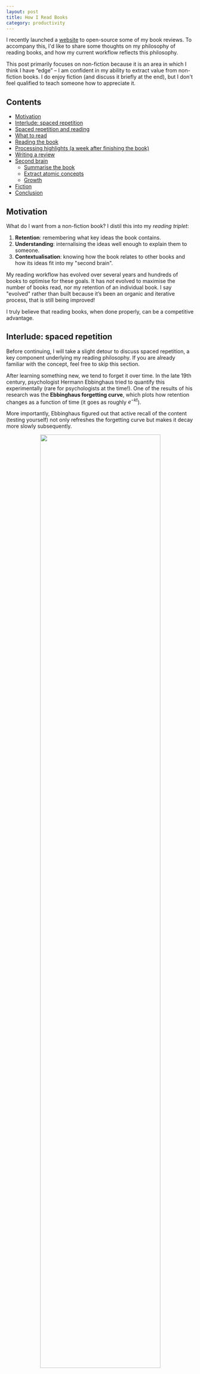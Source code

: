 ```yaml
---
layout: post
title: How I Read Books
category: productivity
---
```


I recently launched a [website](https://robertreads.notion.site) to open-source some of my book reviews. To accompany this, I'd like to share some thoughts on my philosophy of reading books, and how my current workflow reflects this philosophy. 

<!--more-->

This post primarily focuses on non-fiction because it is an area in which I think I have “edge” – I am confident in my ability to extract value from non-fiction books. I do enjoy fiction (and discuss it briefly at the end), but I don't feel qualified to teach someone how to appreciate it.

## Contents

<!-- TOC -->
- [Motivation](#motivation)
- [Interlude: spaced repetition](#interlude-spaced-repetition)
- [Spaced repetition and reading](#spaced-repetition-and-reading)
- [What to read](#what-to-read)
- [Reading the book](#reading-the-book)
- [Processing highlights (a week after finishing the book)](#processing-highlights-a-week-after-finishing-the-book)
- [Writing a review](#writing-a-review)
- [Second brain](#second-brain)
    - [Summarise the book](#summarise-the-book)
    - [Extract atomic concepts](#extract-atomic-concepts)
    - [Growth](#growth)
- [Fiction](#fiction)
- [Conclusion](#conclusion)

<!-- /TOC -->

## Motivation

What do I want from a non-fiction book? I distil this into my *reading triplet*: 

1. **Retention**: remembering what key ideas the book contains.
2. **Understanding**: internalising the ideas well enough to explain them to someone.
3. **Contextualisation**: knowing how the book relates to other books and how its ideas fit into my "second brain".

My reading workflow has evolved over several years and hundreds of books to optimise for these goals. It has *not* evolved to maximise the number of books read, nor my retention of an individual book. I say "evolved" rather than built because it’s been an organic and iterative process, that is still being improved!

I truly believe that reading books, when done properly, can be a competitive advantage.

## Interlude: spaced repetition

Before continuing, I will take a slight detour to discuss spaced repetition, a key component underlying my reading philosophy. If you are already familiar with the concept, feel free to skip this section.

After learning something new, we tend to forget it over time. In the late 19th century, psychologist Hermann Ebbinghaus tried to quantify this experimentally (rare for psychologists at the time!). One of the results of his research was the **Ebbinghaus forgetting curve**, which plots how retention changes as a function of time (it goes as roughly $e^{-kt}$). 

More importantly, Ebbinghaus figured out that active recall of the content (testing yourself) not only refreshes the forgetting curve but makes it decay more slowly subsequently.

<center>
<img src="{{ site.imageurl }}reading/ebbinghaus.png" style="width:80%;"/>
<figcaption>Image from Bo Ae Chun</figcaption>
</center>

This leads to the idea of “spaced repetition” – refreshing your knowledge at particular intervals to maximise retention. Spaced repetition is the core philosophy of flashcard systems like Anki and RemNote, which I *heavily* relied on during my time at university and truly were a meaningful contributor to whatever academic success I may have had. 

## Spaced repetition and reading

How does the idea of spaced repetition apply to reading books? In a personal productivity workflow, repetition is a bad thing. It takes up time, adds no value, and should be automated away. But if *retention* is a variable for which you are optimising, repetition is a good thing. As such, my reading workflow is deliberately inefficient (more on this later).

This is why I refuse to use Blinkist or read summaries in place of reading books (despite being the kind of person who consumes youtube/podcasts at 1.5-2x speeds). In a typical non-fiction book, the author spends several chapters building up the thesis and providing motivation for it, with loads of examples along the way. The repetition aids retention and the examples help you contextualise the information. This philosophy also suggests that you shouldn’t necessarily books in one sitting – so I typically choose to read several books in parallel rather than reading sequentially.

Note that while I would not use book summaries to replace books – they can be excellent *accompaniments*. In the spirit of spaced repetition, listening to Blinkist or reading a summary a couple of weeks after you’ve read the main book is a great way of recalling the core ideas of the book. 


## What to read

I use Goodreads to track all of my reading: books I want to read, am reading, and have read. 

I'm liberal when it comes to adding books to my "Want to Read" shelf: I add a book whenever someone gives me a recommendation, a book is referenced by people I respect, or I come across it randomly and it piques my interest. I've currently got about 100 books on this list. 

When I'm ready to start a new book, I look at the reading list and consider some of the following factors to decide what to read:

- Has the book been strongly recommended by credible people?
- Is the book being referenced by other books I've enjoyed? This was why I reluctantly read Taleb's books. 
- I keep a rough mental list of topics I'm interested in (e.g finance, decision making, science fiction). Any classics in these areas are always fair game. 
- If I've read a couple of books on the same topic in a row, I'll try to rotate to something else.
- It's important to sprinkle in some "rogue" books, completely unrelated to my interests. For example, I recently picked up a book on Danish interior design called *The Book of Hygge*.

Ultimately, I'm not as deliberate as I could be with book selection. I think it's fine to be somewhat organic because it allows your minds to explore "threads" and build connections. Perhaps more importantly, it ensures that reading remains an enjoyable activity. If you have a predefined list of books that you are making yourself read, it becomes a chore -- the most dangerous thing one could do in building a reading workflow is to become sick of reading. 

Once I've decided what to read, I create a blank Notion page for the book (literally just the title).

<center>
<img src="{{ site.imageurl }}reading/blank_hygge.png" style="width:80%;"/>
</center>

## Reading the book

As much as I love physical books, I read most of my books on Kindle. Even if I had a physical book, I would probably prefer to read it on Kindle (though I will sometimes get the physical copy to adorn my shelf!). The reason for this is the highlighting feature – I can’t understate how much of a game-changer this has been.

My guiding philosophy when making highlights is the “funnel”. I highlight very liberally when I’m reading the book:

- Interesting new concepts
- Good explanations for concepts that I was already familiar with
- Anything that feels like a good summary of a key idea
- Phrases I like (e.g particularly well-constructed sentences)
- Things that make me laugh
- Things I don’t understand

But highlighting something once doesn’t obligate me to care about it in future. In the subsequent stages of my reading workflow, I delete lots of highlights, winnowing them down to only the key ideas. 

While reading the book, I also make brief notes in the Notion page if something strikes me as a key idea (though I should be able to reconstruct this from my highlights). I also start thinking about the shape of my book review, though at this stage, the notes tend to be quite scattered.

<center>
<img src="{{ site.imageurl }}reading/hygge_rough.png" style="width:80%;"/>
</center>


## Processing highlights (a week after finishing the book)


After finishing the book, I let it rest for a while, focussing on one of the other books I’ve been concurrently reading, or just cracking on with other things in life. 

About a week later, I start processing the highlights. Firstly, I get the highlights from my Kindle onto my computer, using a little [python script](https://github.com/robertmartin8/kindleclippings) I wrote.

<center>
<img src="{{ site.imageurl }}reading/clippings_folder.png" style="width:80%;"/>
</center>

I then manually copy these highlights into Notion. Note: there are services like [clippings.io](http://clippings.io) or Readwise that can do all this for you, but I enjoy my hacky process and again, in the spirit of spaced repetition, the inefficiency of manually copying highlights isn't a bad thing.

At this point, in my Notion page for the book, I'll have some miscellaneous bullet points as well as a tonne of highlights. 

<center>
<img src="{{ site.imageurl }}reading/snowcrash_raw.png" style="width:80%;"/>
</center>

The next order of business is to go through the highlights, culling the redundancies. For example, I may have highlighted the author's first reference to a concept, only to realise that they offer a better summary at the end of the chapter. I only keep the latter. 

After doing this, I try to group the highlights into different themes. This is a difficult task because it requires you to think on a more abstract level about the key points in the book and how they link together. I am often unable to do it one go; I try for a bit, get frustrated and give up, then return later. I strongly believe that this process, though uncomfortable, significantly improves my understanding of the book. Moreover, it makes it much easier for me to find a specific idea months later. 

I also put in the effort to annotate some of the highlights, making a note of why it was impactful to me, what concept it reminds me of, what part of my life it applies to, etc. I use purple to emphasise certain parts of the highlight and write my annotations in italics below.

<center>
<img src="{{ site.imageurl }}reading/clean_highlights.png" style="width:80%;"/>
</center>

## Writing a review

Writing a review is one of the hardest parts of this process. It entails wrestling with the content and mulling over the categorised highlights to not only understand the concepts the author is presenting but to critically review their originality and how they fit in more broadly with other books.

I don't have much advice about writing reviews. It's something that comes with practice and having written 100+ reviews I still struggle. But for each review I try to include:

- The core idea of the book and maybe a couple of my favourite quotes
- How this book is similar/different to others in the genre
- Any interesting links I observed between this book and others (see the section on [Second brain](#second-brain) below)
- How much I enjoyed the book

At the end of this process, I post the book to Goodreads, and now to my review site as well.

These little things gamify the process, providing a little dopamine hit.  Remember – dopamine is the chemical for *wanting more*, not the chemical for satisfaction (that’s serotonin), so there's value in associating dopamine with something productive.

## Second brain

At this point, I have a book review and categorised highlights (see my [book reviews site](https://robertreads.notion.site/) for examples). To maximise the value I get from the book as per my reading triplet, I then try to integrate the book with my second brain.

A second brain is a network of concepts and ideas that are relevant to your life and interests. I run my second brain in [Obsidian](https://obsidian.md/). To fully describe my system would require a separate blog post, but it is loosely based on the Zettelkasten method, best described in Sonke Ahrens' book *How to Take Smart Notes* (my review [here](https://robertreads.notion.site/robertreads/d1aa189b12e547799c3a5954b289cb5d?v=c344d511453b46eebace4671761ae631&p=73d4990369204dabb865543214980788)).

Concretely, my process for integrating the book with my second brain is as follows:

1. Summarise the book
2. Extract atomic concepts
3. Growth

### Summarise the book

The goal is to distil the author’s core thesis (maybe with a couple of examples to aid memory) in your own words. The points should not be original, but it's important to use your own words, otherwise it is easy to copy-paste ideas without internalising them.

Below is an example of my summary for *Adaptive Markets* (my review [here](https://robertreads.notion.site/robertreads/d1aa189b12e547799c3a5954b289cb5d?v=c344d511453b46eebace4671761ae631&p=b406e6c2b4904444944f04b899944ba9)). I write this summary in Obsidian and sometimes duplicate it on my Notion site for the benefit of other readers.

<center>
<img src="{{ site.imageurl }}reading/adaptive_markets.png" style="width:70%;"/>
</center>


### Extract atomic concepts

My mental model is that a non-fiction book is made of concepts, examples, and commentary. The concepts can either be original to the author, or well-established. Examples are provided by the author to illustrate the concepts. In the discussion, the author describes how those particular concepts relate to other concepts.

I try to extract the concepts into individual notes. This avoids unnecessary duplication because often several books reference the same concept. In the *Adaptive Markets* screenshot above, the purple text denotes a link to an individual note I've made. For example, the efficient markets hypothesis is discussed in several books, so I created an atomic note for it. The bottom-right of the screen shows all the books that point to this concept. 

<center>
<img src="{{ site.imageurl }}reading/emh.png" style="width:100%;"/>
</center>

This approach also allows me to better understand how the concept fits in with the idea landscape, for example, by looking at Obsidian's graph view (in the top-right of the screenshot).


### Growth

Now that the book is in the second brain, the process doesn’t finish. It instead becomes a “seed” in the garden, whose nourishment is derived from linking it to other concepts.

Using the graph tool, I look through related notes -- book reviews, summaries of different web articles, ideas I've had -- to try and find links. For example, after reading *Ask Your Developer*, a book about managing software firms written by Twilio CEO Jeff Lawson, I noticed that there were some interesting links to the design of decentralised systems, and therefore a link to German military strategy (*auftragstaktik*). I add these ideas to the summary page, or if they are meaningful enough, create a separate note for them. 

<center>
<img src="{{ site.imageurl }}reading/askyourdev.png" style="width:60%;"/>
</center>

This is the key to building $O(N^2)$ knowledge growth – each incremental piece of content you consume has *N* other ideas/atoms/sources to connect to.

A key part of growth is discussion! Nothing sharpens your understanding of a book, highlights your misunderstandings, or inspires new ideas like a discussion with someone else. They don’t need to have read the book -- the process of trying to convey the key message of the book to someone else really helps your mind distil it, as per the Feynman method. Oftentimes after discussing a book with my friends I'll come back and modify my summary to reflect newfound understanding.

## Fiction

There are several reasons to read fiction. 

Firstly, for "culture". A cynical take is that the only purpose of reading the classics is to tell people you’ve read them. To be fully honest this used to be a source of motivation for me, but I tend to have a more mature approach: it's important to read classic/popular books so that you can understand references, and so that you can richen conversations by pointing out a parallel to a well-known tale. 

Secondly, fiction books often do a good job of illustrating philosophical concepts. Rather than reading a political philosophy textbook to learn the definition of an authoritarian state, you could instead read a dystopian classic. *1984*, *Brave New World*, and *Fahrenheit 451* give three completely different perspectives on an authoritarian state; having read all three allows you to make intelligent commentary on what characteristics the real world shares with each of them, and perhaps even gain insight into where we may be headed.

I have learnt more about Japanese history from reading fiction (e.g the work of [Yukio Mishima](https://robertreads.notion.site/robertreads/d1aa189b12e547799c3a5954b289cb5d?v=c344d511453b46eebace4671761ae631&p=72aa32e8aa054352a145b732e7cf5b97)) than I have from non-fiction history books. Many of my perspectives on AI, technology, and the metaverse have been influenced by science fiction. 

The last reason, of course, is for the entertainment value. This is purely subjective, but I think reading fiction books provides a different kind of entertainment to watching TV. It requires more effort but can provide deeper appreciation. In any case, it's not a binary decision: one should read fiction books and watch TV!

## Conclusion

My processes are in "perpetual beta" (a concept from [Superforecasting](https://robertreads.notion.site/Superforecasting-7e68c63d4aa94ba4a0748ec0a1a78952) by Philip Tetlock) -- I'm constantly trying to improve my system for reading books. For example, I'm terrible at giving up books; I feel a kind of petty competition where I refuse to let the author "defeat me", so once I start a book I feel obliged to finish it. This is clearly suboptimal -- there are poorly written books out there and I could unlock a lot of value by giving up and starting a better one. To improve on this, as part of my 2022 reading goals, I have resolved to give up a certain number of books.

The last thing I’ll say is that (to paraphrase Orwell) you should ignore all of this advice sooner than do something barbarous (i.e not read). Even reading books without making highlights or taking notes is valuable – I didn’t really make highlights or take notes for the first couple of hundred books I read, and while I certainly would have gotten far more out of them had I applied my current workflow, I don’t regret reading those books. 
